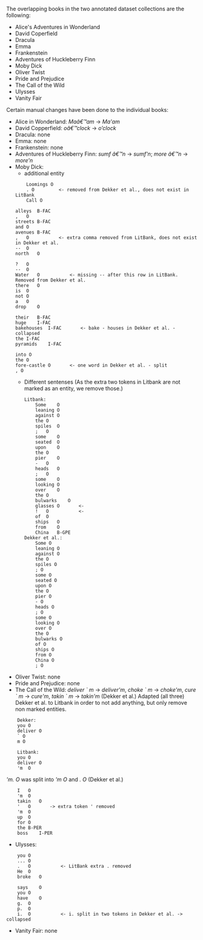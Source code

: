 The overlapping books in the two annotated dataset collections are the following:
* Alice's Adventures in Wonderland
* David Coperfield
* Dracula
* Emma
* Frankenstein
* Adventures of Huckleberry Finn
* Moby Dick
* Oliver Twist
* Pride and Prejudice
* The Call of the Wild
* Ulysses
* Vanity Fair

Certain manual changes have been done to the individual books:
* Alice in Wonderland: *Maâ€™am* -> *Ma'am*
* David Copperfield: *oâ€™clock* -> *o’clock* 
* Dracula: none
* Emma: none
* Frankenstein: none
* Adventures of Huckleberry Finn: *sumf â€™n* -> *sumf'n*; *more â€™n* -> *more'n*
* Moby Dick:
    * additional entity
    ```
        Loomings O
        . O         <- removed from Dekker et al., does not exist in LitBank
        Call O    
    ```
    ```
    alleys	B-FAC
    ,	O
    streets	B-FAC
    and	O
    avenues	B-FAC
    ,	O           <- extra comma removed from LitBank, does not exist in Dekker et al.
    --	O
    north	O
    ```
    ```
    ?	O
    --	O
    Water	O           <- missing -- after this row in LitBank. Removed from Dekker et al.
    there	O
    is	O
    not	O
    a	O
    drop	O
    ```
    ```
    their	B-FAC
    huge	I-FAC
    bakehouses	I-FAC       <- bake - houses in Dekker et al. - collapsed 
    the	I-FAC
    pyramids	I-FAC
    ```
    ```
    into O
    the O
    fore-castle	O       <- one word in Dekker et al. - split
    , O
    ```
    * Different sentenses (As the extra two tokens in Litbank are not marked as an entity, we remove those.)
        ```
        Litbank:
            Some	O
            leaning	O
            against	O
            the	O
            spiles	O
            ;	O
            some	O
            seated	O
            upon	O
            the	O
            pier	O
            -	O
            heads	O
            ;	O
            some	O
            looking	O
            over	O
            the	O
            bulwarks	O
            glasses	O       <-
            !	O           <-
            of	O
            ships	O
            from	O
            China	B-GPE
        Dekker et al.:
            Some O
            leaning O
            against O
            the O
            spiles O
            ; O
            some O
            seated O
            upon O
            the O
            pier O
            - O
            heads O
            ; O
            some O
            looking O
            over O
            the O
            bulwarks O
            of O
            ships O
            from O
            China O
            ; O
        ```
* Oliver Twist: none
* Pride and Prejudice: none
* The Call of the Wild: *deliver \` m* -> *deliver'm*, *choke \` m* -> *choke'm*, *cure \` m* -> *cure'm*, *takin ` m* -> *takin'm* (Dekker et al.)
Adapted (all three) Dekker et al. to Litbank in order to not add anything, but only remove non marked entities.
```
    Dekker:
    you O
    deliver O
    ` O
    m O
    
    Litbank:
    you	O
    deliver	O
    'm	O
```
*'m. O* was split into *'m O* and *. O* (Dekker et al.)

```
    I	O
    'm	O
    takin	O
    '	O       -> extra token ' removed
    'm	O
    up	O
    for	O
    the	B-PER
    boss	I-PER
```
* Ulysses: 
```
    you	O
    ...	O
    .	O           <- LitBank extra . removed
    He	O
    broke	O
```
```
    says	O
    you	O
    have	O
    g.	O
    p.	O
    i.	O           <- i. split in two tokens in Dekker et al. -> collapsed
```
* Vanity Fair: none